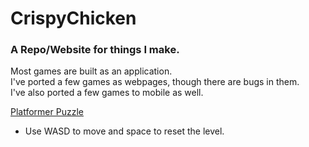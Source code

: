 # CrispyChicken
### A Repo/Website for things I make.

Most games are built as an application.<br>
I've ported a few games as webpages, though there are bugs in them.<br>
I've also ported a few games to mobile as well.<br>

[Platformer Puzzle](/GameJamWaterloo/index.html)
- Use WASD to move and space to reset the level.
